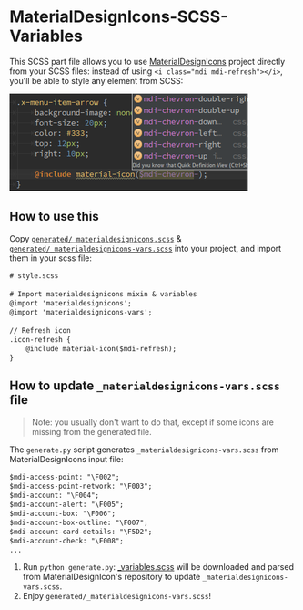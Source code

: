 # MaterialDesignIcons-SCSS-Variables
This SCSS part file allows you to use [MaterialDesignIcons](https://github.com/Templarian/MaterialDesign)
project directly from your SCSS files: instead of using `<i class="mdi mdi-refresh"></i>`, you'll be able to style any
element from SCSS:

![MaterialDesignIcons-SCSS-Variables](doc/screenshot.png)

## How to use this
Copy [`generated/_materialdesignicons.scss`](https://raw.githubusercontent.com/chteuchteu/MaterialDesignIcons-SCSS-Variables/master/generated/_materialdesignicons.scss)
& [`generated/_materialdesignicons-vars.scss`](https://raw.githubusercontent.com/chteuchteu/MaterialDesignIcons-SCSS-Variables/master/generated/_materialdesignicons-vars.scss)
into your project, and import them in your scss file:

    # style.scss 
    
    # Import materialdesignicons mixin & variables
    @import 'materialdesignicons';
    @import 'materialdesignicons-vars';
    
    // Refresh icon
    .icon-refresh {
        @include material-icon($mdi-refresh);
    }

## How to update `_materialdesignicons-vars.scss` file

> Note: you usually don't want to do that, except if some icons are missing from the generated file.

The `generate.py` script generates `_materialdesignicons-vars.scss` from MaterialDesignIcons input file:

    $mdi-access-point: "\F002";
    $mdi-access-point-network: "\F003";
    $mdi-account: "\F004";
    $mdi-account-alert: "\F005";
    $mdi-account-box: "\F006";
    $mdi-account-box-outline: "\F007";
    $mdi-account-card-details: "\F5D2";
    $mdi-account-check: "\F008";
    ...

1. Run `python generate.py`: [_variables.scss](https://raw.githubusercontent.com/Templarian/MaterialDesign-Webfont/master/scss/_variables.scss)
will be downloaded and parsed from MaterialDesignIcon's repository to update `_materialdesignicons-vars.scss`.
2. Enjoy `generated/_materialdesignicons-vars.scss`!
